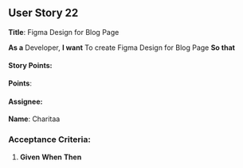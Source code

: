 ## User Story 22

**Title**: Figma Design for Blog Page

**As a** Developer, 
**I want**  To create Figma Design for Blog Page
**So that** 

#### Story Points: 
**Points**:

#### Assignee: 

**Name**: Charitaa 

### Acceptance Criteria: 

1.  **Given**
     **When**
     **Then**


